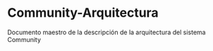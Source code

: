 # Community-Arquitectura
Documento maestro de la descripción de la arquitectura del sistema Community
